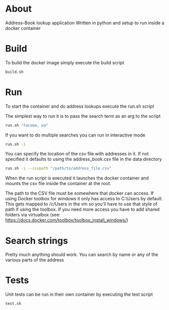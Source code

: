 # About
Address-Book lookup application
Written in python and setup to run inside a docker container

# Build
To build the docker image simply execute the build script
```bash
build.sh
```

# Run
To start the container and do address lookups execute the run.sh script

The simplest way to run it is to pass the search term as an arg to the script
```bash
run.sh "tacoma, wa"
```

If you want to do multiple searches you can run in interactive mode
```bash
run.sh -i
```

You can specify the location of the csv file with addresses in it.
If not specified it defaults to using the address_book.csv file in the data directory
```bash
run.sh -i --csvpath "/path/to/address_file.csv"
```

When the run script is executed it launches the docker container and mounts the csv file
inside the container at the root.

The path to the CSV file must be somewhere that docker can access.
If using Docker toolbox for windows it only has access to C:\Users by default.
This gets mapped to /c/Users in the vm so you'll have to use that style of path
if using the toolbox. If you need more access you have to add shared folders via virtualbox
(see: https://docs.docker.com/toolbox/toolbox_install_windows/)

# Search strings
Pretty much anything should work. You can search by name or any of the various parts of the address

# Tests
Unit tests can be run in their own container by executing the test script
```bash
test.sh
```
